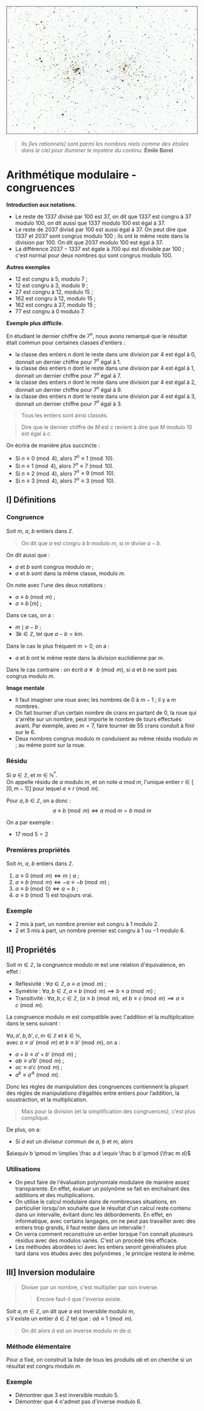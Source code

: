 ![Étoiles](stars.png)

> _Ils [les rationnels] sont parmi les nombres réels comme des étoiles dans le
ciel pour illuminer le mystère du continu._
> **Émile Borel**

# Arithmétique modulaire - congruences

**Introduction aux notations.**

* Le reste de $1337$ divisé par $100$ est $37$, on dit que $1337$ est congru à $37$ modulo $100$, on dit aussi que $1337$ modulo $100$ est égal à $37$.
* Le reste de $2037$ divisé par $100$ est aussi égal à $37$. On peut dire que $1337$ et $2037$ sont congrus modulo $100$ ; ils ont le même reste dans la division par $100$. On dit que $2037$ modulo $100$ est égal à $37$.
* La différence $2037-1337$ est égale à $700$ qui est divisible par $100$ ; c'est normal pour deux nombres qui sont congrus modulo $100$.

**Autres exemples**
* $12$ est congru à $5$, modulo $7$ ;
* $12$ est congru à $3$, modulo $9$ ;
* $27$ est congru à $12$, modulo $15$ ;
* $162$ est congru à $12$, modulo $15$ ;
* $162$ est congru à $27$, modulo $15$ ;
* $77$ est congru à $0$ modulo $7$.

**Exemple plus difficile**.

En étudiant le dernier chiffre de $7^n$, nous avons remarqué que le résultat était commun pour certaines classes d'entiers :
* la classe des entiers $n$ dont le reste dans une division par $4$ est égal à $0$, donnait un dernier chiffre pour $7^n$ égal à $1$.
* la classe des entiers $n$ dont le reste dans une division par $4$ est égal à $1$, donnait un dernier chiffre pour $7^n$ égal à $7$.
* la classe des entiers $n$ dont le reste dans une division par $4$ est égal à $2$, donnait un dernier chiffre pour $7^n$ égal à $9$.
* la classe des entiers $n$ dont le reste dans une division par $4$ est égal à $3$, donnait un dernier chiffre pour $7^n$ égal à $3$.

> Tous les entiers sont ainsi classés.

> Dire que le dernier chiffre de $M$ est $c$ revient à dire que $M$ modulo $10$ est égal à $c$.

On écrira de manière plus succincte :
* Si $n\equiv 0 \pmod 4$, alors $7^n \equiv 1 \pmod{10}$.
* Si $n\equiv 1 \pmod 4$, alors $7^n \equiv 7 \pmod{10}$.
* Si $n\equiv 2 \pmod 4$, alors $7^n \equiv 9 \pmod{10}$.
* Si $n\equiv 3 \pmod 4$, alors $7^n \equiv 3 \pmod{10}$.

## I] Définitions
### Congruence
Soit $m$, $a$, $b$ entiers dans $\mathbb{Z}$.
> On dit que $a$ est congru à $b$ modulo $m$, si $m$ divise $a - b$.

On dit aussi que :
* $a$ et $b$ sont congrus modulo $m$ ;
* $a$ et $b$ sont dans la même classe, modulo $m$.

On note avec l'une des deux notations :
* $a \equiv b \pmod m$ ;
* $a \equiv b \; [m]$ ;

Dans ce cas, on a :
* $m \mid a-b$ ;
* $\exists k \in \mathbb{Z}$, tel que $a-b = km$.

Dans le cas le plus fréquent $m> 0$, on a :
* $a$ et $b$ ont le même reste dans la division euclidienne par $m$.

Dans le cas contraire
: on écrit $a \not \equiv b \pmod m$, si $a$ et $b$ ne sont pas congrus modulo $m$.

**Image mentale**
* Il faut imaginer une roue avec les nombres de $0$ à $m-1$ ; il y a $m$ nombres.
* On fait tourner d'un certain nombre de crans en partant de $0$, la roue qui s'arrête sur un nombre, peut importe le nombre de tours effectués avant. Par exemple, avec $m=7$, faire tourner de 55 crans conduit à finir sur le $6$.
* Deux nombres congrus modulo $m$ conduisent au même résidu modulo $m$ ; au même point sur la roue.

### Résidu
Si $a\in\mathbb{Z}$, et $m\in\mathbb{N}^*$.  
On appelle résidu de $a$ modulo $m$, et on note $a$ mod $m$,   l'unique entier $r\in[\![0, m-1]\!]$ pour lequel $a\equiv r \pmod m$.

Pour $a, b \in \mathbb{Z}$, on a donc :
$$a\equiv b\pmod m \iff a \text{ mod } m = b \text{ mod } m$$

On a par exemple : 
* $17 \text{ mod } 5 = 2$

### Premières propriétés
Soit $m$, $a$, $b$ entiers dans $\mathbb{Z}$.
1. $a\equiv 0 \pmod m \iff m \mid a$ ;
2. $a\equiv b \pmod m \iff -a\equiv -b \pmod m$ ;
3. $a\equiv b \pmod 0 \iff a=b$ ;
3. $a\equiv b \pmod 1$ est toujours vrai.

### Exemple
* $2$ mis à part, un nombre premier est congru à $1$ modulo $2$.
* $2$ et $3$ mis à part, un nombre premier est congru à $1$ ou $-1$ modulo $6$.

## II] Propriétés
Soit $m\in\mathbb{Z}$, la congruence modulo $m$ est une relation d'équivalence, en effet :
* Réflexivité : $\forall a \in \mathbb{Z}, a\equiv a \pmod m$ ;
* Symétrie : $\forall a, b \in \mathbb{Z}, a\equiv b \pmod m \implies b\equiv a \pmod m$ ;
* Transitivité : $\forall a, b, c \in \mathbb{Z}$, $(a\equiv b \pmod m, \text{ et } b\equiv c \pmod m \implies a\equiv c \pmod m$.

La congruence modulo $m$ est compatible avec l'addition et la multiplication dans le sens suivant :

$\forall a, a', b, b', c, m \in \mathbb{Z}$ et $k \in \mathbb{N}$,   
avec $a\equiv a' \pmod m$ et $b\equiv b' \pmod m$, on a :  
* $a+b \equiv a'+b' \pmod m$ ;
* $ab \equiv a'b' \pmod m$ ;
* $ac \equiv a'c \pmod m$ ;
* $a^k \equiv a'^k \pmod m$.

Donc les règles de manipulation des congruences contiennent la plupart des règles de manipulations d’égalités entre entiers pour l’addition, la soustraction, et la multiplication.
> Mais pour la division (et la simplification des congruences), c’est plus compliqué.

De plus, on a:
* Si $d$ est un diviseur commun de $a$, $b$ et $m$, alors   

$a\equiv b \pmod m \implies \frac a d \equiv \frac b d \pmod {\frac m d}$

### Utilisations
* On peut faire de l'évaluation polynomiale modulaire de manière assez transparente. En effet, évaluer un polynôme se fait en enchaînant des additions et des multiplications.
* On utilise le calcul modulaire dans de nombreuses situations, en particulier lorsqu'on souhaite que le résultat d'un calcul reste contenu dans un intervalle, évitant donc les débordements. En effet, en informatique, avec certains langages, on ne peut pas travailler avec des entiers trop grands, il faut rester dans un intervalle !
* On verra comment reconstruire un entier lorsque l'on connaît plusieurs résidus avec des modulos variés. C'est un procédé très efficace.
* Les méthodes abordées ici avec les entiers seront généralisées plus tard dans vos études avec des polynômes ; le principe restera le même.


## III] Inversion modulaire
> Diviser par un nombre, c'est multiplier par son inverse.
> > Encore faut-il que l'inverse existe.

Soit $a, m\in\mathbb{Z}$, on dit que $a$ est inversible modulo $m$,   
s'il existe un entier $\tilde a\in \mathbb{Z}$ tel que :
$a\tilde a \equiv 1\pmod m$.
> On dit alors $\tilde a$ est un inverse modulo $m$ de $a$.

### Méthode élémentaire
Pour $a$ fixé, on construit la liste de tous les produits $ab$ et on cherche si un résultat est congru modulo $m$.

### Exemple
* Démontrer que $3$ est inversible modulo $5$.
* Démontrer que $4$ n'admet pas d'inverse modulo $6$.
